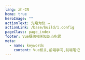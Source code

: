 ```yaml
---
lang: zh-CN
home: true
heroImage: ""
actionText: 先睹为快 →
actionLink: /base/build/1.config
pageClass: page_index
footer: Vue框架相关知识点积累
meta:
  - name: keywords
    content: Vue相关,前端学习,前端笔记
---
```


<template>
  <div id="app">
    <mindmap v-model="data" height="1000"></mindmap>
  </div>
</template>

<script>
import mindmap from '@hellowuxin/mindmap'

export default {
  name: 'App',
  components: {
    mindmap
  },
  data: () => ({
    data: [
      {
        name:"Vue",
        children:
          [
            {
              name:"基础知识",
              children:[
                  {name:"构建基础篇", children: []},
                  {name:"开发技巧", children: []}
              ]
            },
            {
              name:"高级知识",
              children:[
                  {name:"vue组件精讲", children: []}
              ]
            },
            {
              name:"源码知识",
              children:[
                  {name:"Vue源码解析", children: []},
                  {name:"Element源码解析", children: []}
              ]
            }
          ]
      }
    ]
  })
}
</script>

